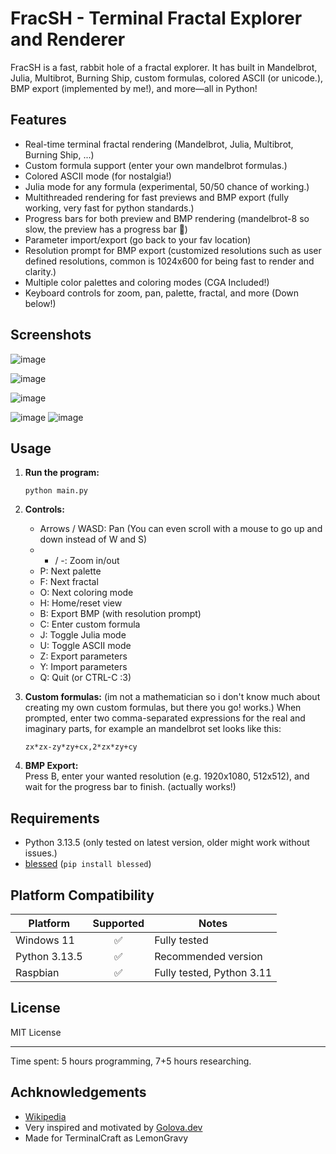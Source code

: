 # FracSH - Terminal Fractal Explorer and Renderer

FracSH is a fast, rabbit hole of a fractal explorer. 
It has built in Mandelbrot, Julia, Multibrot, Burning Ship, custom formulas, colored ASCII (or unicode.), BMP export (implemented by me!), and more—all in Python!

## Features

- Real-time terminal fractal rendering (Mandelbrot, Julia, Multibrot, Burning Ship, ...)
- Custom formula support (enter your own mandelbrot formulas.)
- Colored ASCII mode (for nostalgia!)
- Julia mode for any formula (experimental, 50/50 chance of working.)
- Multithreaded rendering for fast previews and BMP export (fully working, very fast for python standards.)
- Progress bars for both preview and BMP rendering (mandelbrot-8 so slow, the preview has a progress bar 🥀)
- Parameter import/export (go back to your fav location)
- Resolution prompt for BMP export (customized resolutions such as user defined resolutions, common is 1024x600 for being fast to render and clarity.)
- Multiple color palettes and coloring modes (CGA Included!)
- Keyboard controls for zoom, pan, palette, fractal, and more (Down below!)

## Screenshots

![image](https://github.com/user-attachments/assets/647a3473-20b3-4110-b9c2-cac2b72fd6c9)

![image](https://github.com/user-attachments/assets/0150d243-1883-4459-b2e3-cd45808cc780)


![image](https://github.com/user-attachments/assets/a6ab4b71-b0d2-4578-af01-dc3c9bb218c2)

![image](https://github.com/user-attachments/assets/b8091763-42ae-4d92-9c2e-e50c7eae1d33)
![image](https://github.com/user-attachments/assets/34c4afeb-efde-4d91-8bab-43f299da290a)


## Usage

1. **Run the program:**
   ```
   python main.py
   ```

2. **Controls:**
   - Arrows / WASD: Pan (You can even scroll with a mouse to go up and down instead of W and S)
   - + / -: Zoom in/out
   - P: Next palette
   - F: Next fractal
   - O: Next coloring mode
   - H: Home/reset view
   - B: Export BMP (with resolution prompt)
   - C: Enter custom formula
   - J: Toggle Julia mode
   - U: Toggle ASCII mode
   - Z: Export parameters
   - Y: Import parameters
   - Q: Quit (or CTRL-C :3)

3. **Custom formulas:**  (im not a mathematician so i don't know much about creating my own custom formulas, but there you go! works.)
   When prompted, enter two comma-separated expressions for the real and imaginary parts, for example an mandelbrot set looks like this:
   ```
   zx*zx-zy*zy+cx,2*zx*zy+cy
   ```

4. **BMP Export:**  
   Press B, enter your wanted resolution (e.g. 1920x1080, 512x512), and wait for the progress bar to finish. (actually works!)

## Requirements

- Python 3.13.5 (only tested on latest version, older might work without issues.)
- [blessed](https://pypi.org/project/blessed/) (`pip install blessed`)
## Platform Compatibility

| Platform         | Supported | Notes                        |
|------------------|:---------:|------------------------------|
| Windows 11       |    ✅     | Fully tested                 |
| Python 3.13.5    |    ✅     | Recommended version          |
| Raspbian         |    ✅     | Fully tested, Python 3.11            |

## License

MIT License

---

Time spent: 5 hours programming, 7+5 hours researching.
## Achknowledgements

- [Wikipedia](https://en.wikipedia.org/wiki/Mandelbrot_set)
- Very inspired and motivated by [Golova.dev](https://golova.dev/experiments/fractalSounds)
- Made for TerminalCraft as LemonGravy
